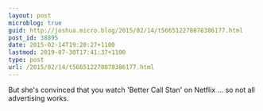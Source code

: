 ```yaml
---
layout: post
microblog: true
guid: http://joshua.micro.blog/2015/02/14/t566512278078386177.html
post_id: 38895
date: 2015-02-14T19:20:27+1100
lastmod: 2019-07-30T17:41:37+1100
type: post
url: /2015/02/14/t566512278078386177.html
---
```

But she's convinced that you watch 'Better Call Stan' on Netflix ... so not all advertising works.
